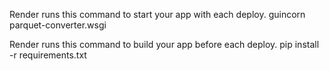 
Render runs this command to start your app with each deploy.
guincorn parquet-converter.wsgi

Render runs this command to build your app before each deploy.
pip install -r requirements.txt
